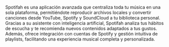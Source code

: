 Spotifah es una aplicación avanzada que centraliza toda tu música en una sola plataforma, permitiéndote reproducir archivos locales y convertir canciones desde YouTube, Spotify y SoundCloud a tu biblioteca personal. Gracias a su asistente con inteligencia artificial, Spotifah analiza tus hábitos de escucha y te recomienda nuevos contenidos adaptados a tus gustos. Además, ofrece integración con cuentas de Spotify y gestión intuitiva de playlists, facilitando una experiencia musical completa y personalizada.
